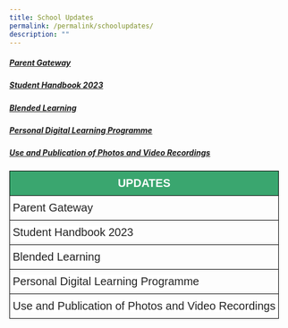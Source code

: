 ```yaml
---
title: School Updates
permalink: /permalink/schoolupdates/
description: ""
---
```

##### [Parent Gateway](/permalink/parentgateway)

##### [Student Handbook 2023](https://go.gov.sg/wwwssstudenthandbook2023)

##### [Blended Learning](/permalink/blendedlearning/)

##### [Personal Digital Learning Programme](/permalink/pldinitiative/)

##### [Use and Publication of Photos and Video Recordings](/permalink/useandpublication/)


<style type="text/css">
.tg  {border-collapse:collapse;border-spacing:0;}
.tg td{border-color:black;border-style:solid;border-width:1px;font-family:Arial, sans-serif;font-size:20px;
  overflow:hidden;padding:10px 5px;word-break:normal;}
.tg th{border-color:black;border-style:solid;border-width:1px;font-family:Arial, sans-serif;font-size:20px;
  font-weight:normal;overflow:hidden;padding:10px 5px;word-break:normal;}
.tg .tg-k0s0{background-color:#3AA66F;color:#FFF;font-weight:bold;text-align:center;vertical-align:middle}
.tg .tg-mwz3{background-color:#FFF;color:#565656;text-align:left;vertical-align:middle}
</style>

<table class="tg">
<thead>
  <tr>
    <th class="tg-k0s0"><span style="color:#FFF;background-color:#3AA66F">UPDATES</span></th>
  </tr>
</thead>
<tbody>
	<tr>
    <td class="tg-a3j2"><span style="color:#222;background-color:#FFF">Parent Gateway</span></td>
  </tr>
	<tr>
    <td class="tg-a3j2"><span style="color:#222;background-color:#FFF">Student Handbook 2023</span></td>
  </tr>
		<tr>
    <td class="tg-a3j2"><span style="color:#222;background-color:#FFF">Blended Learning</span></td>
  </tr>
			<tr>
    <td class="tg-a3j2"><span style="color:#222;background-color:#FFF">Personal Digital Learning Programme</span></td>
  </tr>
				<tr>
    <td class="tg-a3j2"><span style="color:#222;background-color:#FFF">Use and Publication of Photos and Video Recordings</span></td>
  </tr>
</tbody>
</table>